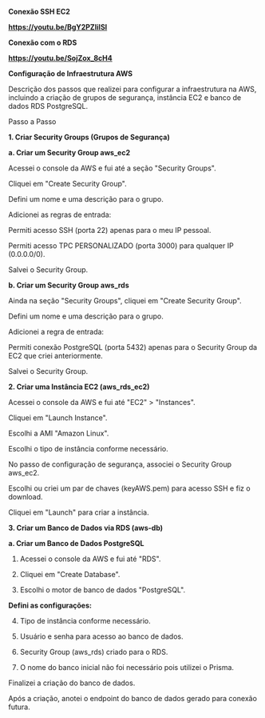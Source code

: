 <b> Conexão SSH EC2 </b>

<b>https://youtu.be/BgY2PZliISI </b>

<b> Conexão com o RDS </b>

<b> https://youtu.be/SojZox_8cH4 </b>

<b> Configuração de Infraestrutura AWS </b>

Descrição dos passos que realizei para configurar a infraestrutura na AWS, incluindo a criação de grupos de segurança, instância EC2 e banco de dados RDS PostgreSQL.

Passo a Passo

<b> 1. Criar Security Groups (Grupos de Segurança) </b>

<b> a. Criar um Security Group aws_ec2 </b>

Acessei o console da AWS e fui até a seção "Security Groups".

Cliquei em "Create Security Group".

Defini um nome e uma descrição para o grupo.

Adicionei as regras de entrada:

Permiti acesso SSH (porta 22) apenas para o meu IP pessoal.

Permiti acesso TPC PERSONALIZADO (porta 3000) para qualquer IP (0.0.0.0/0).

Salvei o Security Group.

<b> b. Criar um Security Group aws_rds </b>

Ainda na seção "Security Groups", cliquei em "Create Security Group".

Defini um nome e uma descrição para o grupo.

Adicionei a regra de entrada:

Permiti conexão PostgreSQL (porta 5432) apenas para o Security Group da EC2 que criei anteriormente.

Salvei o Security Group.

<b> 2. Criar uma Instância EC2 (aws_rds_ec2) </b>

Acessei o console da AWS e fui até "EC2" > "Instances".

Cliquei em "Launch Instance".

Escolhi a AMI "Amazon Linux".

Escolhi o tipo de instância conforme necessário.

No passo de configuração de segurança, associei o Security Group aws_ec2.

Escolhi ou criei um par de chaves (keyAWS.pem) para acesso SSH e fiz o download.

Cliquei em "Launch" para criar a instância.

<b> 3. Criar um Banco de Dados via RDS (aws-db) </b>

<b> a. Criar um Banco de Dados PostgreSQL </b>

1. Acessei o console da AWS e fui até "RDS".

2. Cliquei em "Create Database".

3. Escolhi o motor de banco de dados "PostgreSQL".

<b> Defini as configurações: </b>

4. Tipo de instância conforme necessário.

5. Usuário e senha para acesso ao banco de dados.

6. Security Group (aws_rds) criado para o RDS.

7. O nome do banco inicial não foi necessário pois utilizei o Prisma.

Finalizei a criação do banco de dados.



Após a criação, anotei o endpoint do banco de dados gerado para conexão futura.
